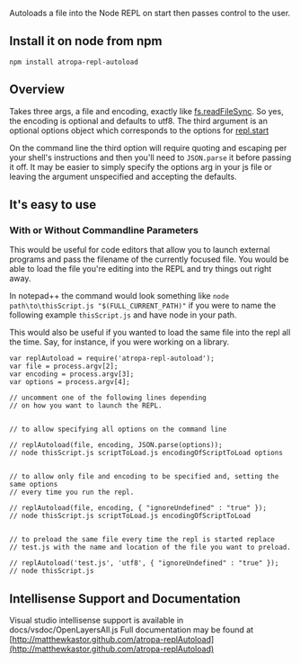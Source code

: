 Autoloads a file into the Node REPL on start then passes control to the user.

## Install it on node from npm

`npm install atropa-repl-autoload`

## Overview

Takes three args, a file and encoding, exactly like [fs.readFileSync](http://nodejs.org/api/fs.html#fs_fs_readfilesync_filename_encoding). So yes, the encoding is optional and defaults to utf8. The third argument is an optional options object which corresponds to the options for [repl.start](http://nodejs.org/api/repl.html#repl_repl_start_options)

On the command line the third option will require quoting and escaping per your shell's instructions and then you'll need to `JSON.parse` it before passing it off. It may be easier to simply specify the options arg in your js file or leaving the argument unspecified and accepting the defaults.

## It's easy to use

### With or Without Commandline Parameters

This would be useful for code editors that allow you to launch external programs and pass the filename of the currently focused file. You would be able to load the file you're editing into the REPL and try things out right away.

In notepad++ the command would look something like
`node path\to\thisScript.js "$(FULL_CURRENT_PATH)"`
if you were to name the following example `thisScript.js` and have node in your path.

This would also be useful if you wanted to load the same file into the repl all the time. Say, for instance, if you were working on a library.


```
var replAutoload = require('atropa-repl-autoload');
var file = process.argv[2];
var encoding = process.argv[3];
var options = process.argv[4];

// uncomment one of the following lines depending
// on how you want to launch the REPL.


// to allow specifying all options on the command line

// replAutoload(file, encoding, JSON.parse(options));
// node thisScript.js scriptToLoad.js encodingOfScriptToLoad options


// to allow only file and encoding to be specified and, setting the same options
// every time you run the repl.

// replAutoload(file, encoding, { "ignoreUndefined" : "true" });
// node thisScript.js scriptToLoad.js encodingOfScriptToLoad


// to preload the same file every time the repl is started replace
// test.js with the name and location of the file you want to preload.

// replAutoload('test.js', 'utf8', { "ignoreUndefined" : "true" });
// node thisScript.js

```

## Intellisense Support and Documentation

Visual studio intellisense support is available in docs/vsdoc/OpenLayersAll.js
Full documentation may be found at [http://matthewkastor.github.com/atropa-replAutoload](http://matthewkastor.github.com/atropa-replAutoload)